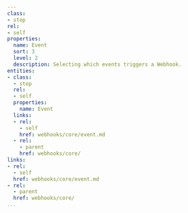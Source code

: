 ```yaml
---
class:
- stop
rel:
- self
properties:
  name: Event
  sort: 3
  level: 2
  description: Selecting which events triggers a Webhook.
entities:
- class:
  - stop
  rel:
  - self
  properties:
    name: Event
  links:
  - rel:
    - self
    href: webhooks/core/event.md
  - rel:
    - parent
    href: webhooks/core/
links:
- rel:
  - self
  href: webhooks/core/event.md
- rel:
  - parent
  href: webhooks/core/
...
```

